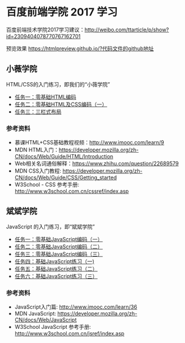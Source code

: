 # 百度前端学院 2017 学习

百度前端技术学院2017学习建议：http://weibo.com/ttarticle/p/show?id=2309404078770767162701

预览效果 https://htmlpreview.github.io/?代码文件的github地址

## 小薇学院

HTML/CSS的入门练习，即我们的“小薇学院”

- [任务一：零基础HTML编码](/xiaowei/task1/task1.html)
- [任务二：零基础HTML及CSS编码（一）](/xiaowei/task2/task2.html)
- [任务三：三栏式布局](/xiaowei/task3/task3.html)


### 参考资料

- 慕课HTML+CSS基础教程视频：http://www.imooc.com/learn/9
- MDN HTML入门：https://developer.mozilla.org/zh-CN/docs/Web/Guide/HTML/Introduction
- Web相关名词通俗解释：https://www.zhihu.com/question/22689579
- MDN CSS入门教程: https://developer.mozilla.org/zh-CN/docs/Web/Guide/CSS/Getting_started
- W3School - CSS 参考手册: http://www.w3school.com.cn/cssref/index.asp

## 斌斌学院

JavaScript 的入门练习，即“斌斌学院”

- [任务一：零基础JavaScript编码（一）](/binbin/task1/task1.html)
- [任务二：零基础JavaScript编码（二）](/binbin/task2/task2.html)
- [任务三：零基础JavaScript编码（三）](/binbin/task3/task3.html)
- [任务四：基础JavaScript练习（一)](/binbin/task4/task4.html)
- [任务五：基础JavaScript练习（二）](/binbin/task5/task5.html)
- [任务六：基础JavaScript练习（三）](/binbin/task6/task6.html)


### 参考资料

- JavaScript入门篇: http://www.imooc.com/learn/36
- MDN JavaScript: https://developer.mozilla.org/zh-CN/docs/Web/JavaScript
- W3School JavaScript 参考手册: http://www.w3school.com.cn/jsref/index.asp

